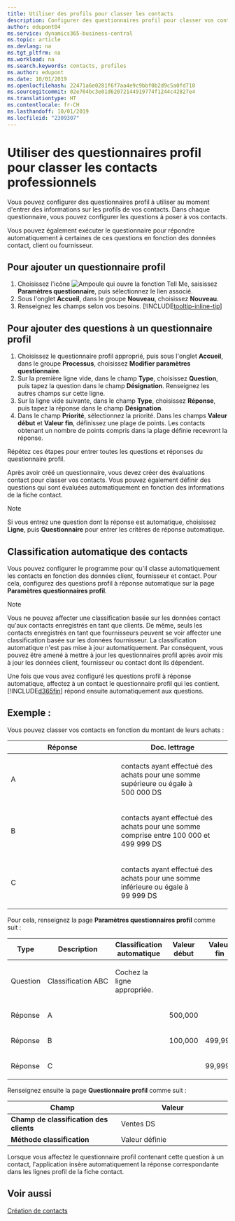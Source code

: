 ```yaml
---
title: Utiliser des profils pour classer les contacts
description: Configurer des questionnaires profil pour classer vos contacts professionnels
author: edupont04
ms.service: dynamics365-business-central
ms.topic: article
ms.devlang: na
ms.tgt_pltfrm: na
ms.workload: na
ms.search.keywords: contacts, profiles
ms.author: edupont
ms.date: 10/01/2019
ms.openlocfilehash: 22471a6e0281f6f7aa4e9c9bbf0b2d9c5a0fd710
ms.sourcegitcommit: 02e704bc3e01d62072144919774f1244c42827e4
ms.translationtype: HT
ms.contentlocale: fr-CH
ms.lasthandoff: 10/01/2019
ms.locfileid: "2309307"
---
```

# <a name="use-profile-questionnaires-to-classify-business-contacts"></a>Utiliser des questionnaires profil pour classer les contacts professionnels
Vous pouvez configurer des questionnaires profil à utiliser au moment d'entrer des informations sur les profils de vos contacts. Dans chaque questionnaire, vous pouvez configurer les questions à poser à vos contacts.  

Vous pouvez également exécuter le questionnaire pour répondre automatiquement à certaines de ces questions en fonction des données contact, client ou fournisseur.  

## <a name="to-add-a-profile-questionnaire"></a>Pour ajouter un questionnaire profil
1.  Choisissez l'icône ![Ampoule qui ouvre la fonction Tell Me](media/ui-search/search_small.png "Dites-moi ce que vous voulez faire"), saisissez **Paramètres questionnaire**, puis sélectionnez le lien associé.  
2.  Sous l'onglet **Accueil**, dans le groupe **Nouveau**, choisissez **Nouveau**.  
3.  Renseignez les champs selon vos besoins. [!INCLUDE[tooltip-inline-tip](includes/tooltip-inline-tip_md.md)]  

## <a name="to-add-questions-to-a-profile-questionnaire"></a>Pour ajouter des questions à un questionnaire profil
1.  Choisissez le questionnaire profil approprié, puis sous l'onglet **Accueil**, dans le groupe **Processus**, choisissez **Modifier paramètres questionnaire**.  
2.  Sur la première ligne vide, dans le champ **Type**, choisissez **Question**, puis tapez la question dans le champ **Désignation**. Renseignez les autres champs sur cette ligne.  
3.  Sur la ligne vide suivante, dans le champ **Type**, choisissez **Réponse**, puis tapez la réponse dans le champ **Désignation**.  
4.  Dans le champ **Priorité**, sélectionnez la priorité. Dans les champs **Valeur début** et **Valeur fin**, définissez une plage de points. Les contacts obtenant un nombre de points compris dans la plage définie recevront la réponse.  

Répétez ces étapes pour entrer toutes les questions et réponses du questionnaire profil.

Après avoir créé un questionnaire, vous devez créer des évaluations contact pour classer vos contacts. Vous pouvez également définir des questions qui sont évaluées automatiquement en fonction des informations de la fiche contact.  

> [!NOTE]
> Si vous entrez une question dont la réponse est automatique, choisissez <STRONG>Ligne</STRONG>, puis <STRONG>Questionnaire</STRONG> pour entrer les critères de réponse automatique.

## <a name="the-automatic-classification-of-contacts"></a>Classification automatique des contacts
Vous pouvez configurer le programme pour qu'il classe automatiquement les contacts en fonction des données client, fournisseur et contact. Pour cela, configurez des questions profil à réponse automatique sur la page **Paramètres questionnaires profil**.  

> [!NOTE]
> Vous ne pouvez affecter une classification basée sur les données contact qu'aux contacts enregistrés en tant que clients. De même, seuls les contacts enregistrés en tant que fournisseurs peuvent se voir affecter une classification basée sur les données fournisseur. La classification automatique n'est pas mise à jour automatiquement. Par conséquent, vous pouvez être amené à mettre à jour les questionnaires profil après avoir mis à jour les données client, fournisseur ou contact dont ils dépendent.  

Une fois que vous avez configuré les questions profil à réponse automatique, affectez à un contact le questionnaire profil qui les contient. [!INCLUDE[d365fin](includes/d365fin_md.md)] répond ensuite automatiquement aux questions.  

## <a name="example"></a>Exemple :
Vous pouvez classer vos contacts en fonction du montant de leurs achats :

<table>
<colgroup>
<col style="width: 50%" />
<col style="width: 50%" />
</colgroup>
<thead>
<tr class="header">
<th><strong>Réponse</strong></th>
<th><strong>Doc. lettrage</strong></th>
</tr>
</thead>
<tbody>
<tr class="odd">
<td><p>A</p></td>
<td><p>contacts ayant effectué des achats pour une somme supérieure ou égale à 500 000 DS</p></td>
</tr>
<tr class="even">
<td><p>B</p></td>
<td><p>contacts ayant effectué des achats pour une somme comprise entre 100 000 et 499 999 DS</p></td>
</tr>
<tr class="odd">
<td><p>C</p></td>
<td><p>contacts ayant effectué des achats pour une somme inférieure ou égale à 99 999 DS</p></td>
</tr>
</tbody>
</table>

Pour cela, renseignez la page **Paramètres questionnaires profil** comme suit :


<table>
<colgroup>
<col style="width: 20%" />
<col style="width: 20%" />
<col style="width: 20%" />
<col style="width: 20%" />
<col style="width: 20%" />
</colgroup>
<thead>
<tr class="header">
<th><strong>Type</strong></th>
<th><strong>Description</strong></th>
<th><strong>Classification automatique</strong></th>
<th><strong>Valeur début</strong></th>
<th><strong>Valeur fin</strong></th>
</tr>
</thead>
<tbody>
<tr class="odd">
<td><p>Question</p></td>
<td><p>Classification ABC</p></td>
<td><p>Cochez la ligne appropriée.</p></td>
<td><p> </p></td>
<td><p> </p></td>
</tr>
<tr class="even">
<td><p>Réponse</p></td>
<td><p>A</p></td>
<td><p> </p></td>
<td><p>500,000</p></td>
<td><p> </p></td>
</tr>
<tr class="odd">
<td><p>Réponse</p></td>
<td><p>B</p></td>
<td><p> </p></td>
<td><p>100,000</p></td>
<td><p>499,999</p></td>
</tr>
<tr class="even">
<td><p>Réponse</p></td>
<td><p>C</p></td>
<td><p> </p></td>
<td><p> </p></td>
<td><p>99,999</p></td>
</tr>
</tbody>
</table>

Renseignez ensuite la page **Questionnaire profil** comme suit :
<table>
<colgroup>
<col style="width: 50%" />
<col style="width: 50%" />
</colgroup>
<thead>
<tr class="header">
<th><strong>Champ</strong></th>
<th><strong>Valeur</strong></th>
</tr>
</thead>
<tbody>
<tr>
<td><strong>Champ de classification des clients</strong></td>
<td><emphasis>Ventes DS</emphasis></td>
</tr>
<tr>
<td><strong>Méthode classification</strong></td>
<td><emphasis>Valeur définie</emphasis></td>
</tr>
</tbody>
</table>

Lorsque vous affectez le questionnaire profil contenant cette question à un contact, l'application insère automatiquement la réponse correspondante dans les lignes profil de la fiche contact.

## <a name="see-also"></a>Voir aussi
[Création de contacts](marketing-create-contact-companies.md)  
